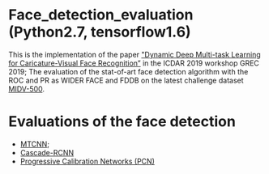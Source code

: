 # Face_detection_evaluation (Python2.7, tensorflow1.6)
This is the implementation of the paper ["Dynamic Deep Multi-task Learning for Caricature-Visual Face Recognition”](https://arxiv.org/pdf/1911.03567.pdf) in the ICDAR 2019 workshop GREC 2019; The evaluation of the stat-of-art face detection algorithm with the ROC and PR as WIDER FACE and FDDB on the latest challenge dataset [MIDV-500](https://arxiv.org/ftp/arxiv/papers/1807/1807.05786.pdf).
# Evaluations of the face detection 
- [MTCNN](https://kpzhang93.github.io/MTCNN_face_detection_alignment/paper/spl.pdf);
- [Cascade-RCNN](https://arxiv.org/pdf/1712.00726.pdf) 
- [Progressive Calibration Networks (PCN)](https://arxiv.org/pdf/1804.06039.pdf)
